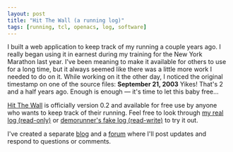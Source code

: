 ```yaml
---
layout: post
title: "Hit The Wall (a running log)"
tags: [running, tcl, openacs, log, software]
---
```


I built a web application to keep track of my running a couple years ago. I really began using it in earnest during my training for the New York Marathon last year. I've been meaning to make it available for others to use for a long time, but it always seemed like there was a little more work I needed to do on it. While working on it the other day, I noticed the original timestamp on one of the source files: **September 21, 2003** Yikes! That's 2 and a half years ago. Enough is enough &mdash; it's time to let this baby free...

[Hit The Wall](http://kurup.org/run) is officially version 0.2 and available for free use by anyone who wants to keep track of their running. Feel free to look through [my real log (read-only)](http://kurup.org/run/log/log?runner_id=16832) or [demorunner's fake log (read-write)](http://kurup.org/run/log/log?runner_id=63350) to try it out.

I've created a separate [blog](http://kurup.org/run/blog) and a [forum](http://kurup.org/run/forums/forum-view?forum%5fid=63343) where I'll post updates and respond to questions or comments.
